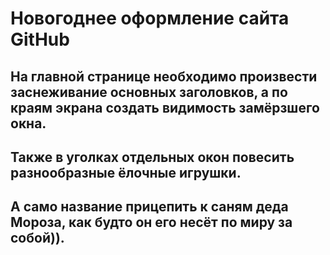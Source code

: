 # Новогоднее оформление сайта GitHub
## На главной странице необходимо произвести заснеживание основных заголовков, а по краям экрана создать видимость замёрзшего окна.
## Также в уголках отдельных окон повесить разнообразные ёлочные игрушки.
## А само название прицепить к саням деда Мороза, как будто он его несёт по миру за собой)).
